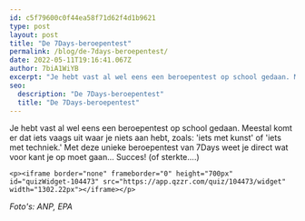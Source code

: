 ```yaml
---
id: c5f79600c0f44ea58f71d62f4d1b9621
type: post
layout: post
title: "De 7Days-beroepentest"
permalink: /blog/de-7days-beroepentest/
date: 2022-05-11T19:16:41.067Z
author: 7biA1WiYB
excerpt: "Je hebt vast al wel eens een beroepentest op school gedaan. Meestal komt er dat iets vaags uit waar je niets aan hebt, zoals: 'iets met kunst' of 'iets met techniek.' Met deze unieke beroepentest van 7Days weet je direct wat voor kant je op moet gaan... Succes! (of sterkte....)  "
seo:
  description: "De 7Days-beroepentest"
  title: "De 7Days-beroepentest"
---
```

Je hebt vast al wel eens een beroepentest op school gedaan. Meestal komt er dat iets vaags uit waar je niets aan hebt, zoals: 'iets met kunst' of 'iets met techniek.' Met deze unieke beroepentest van 7Days weet je direct wat voor kant je op moet gaan... Succes! (of sterkte....)  

    <p><iframe border="none" frameborder="0" height="700px" id="quizWidget-104473" src="https://app.qzzr.com/quiz/104473/widget" width="1302.22px"></iframe></p>
<p><em>Foto's: ANP, EPA</em></p>  
